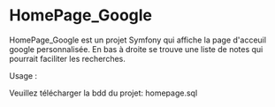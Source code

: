 # HomePage_Google


HomePage_Google est un projet Symfony qui affiche la page d'acceuil google personnalisée.
En bas à droite se trouve une liste de notes qui pourrait faciliter les recherches. 

Usage : 

Veuillez télécharger la bdd du projet: homepage.sql 


